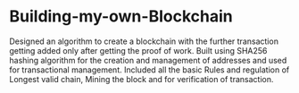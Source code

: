 # Building-my-own-Blockchain
Designed an algorithm to create a blockchain with the further transaction getting added only after getting the proof of work. Built using SHA256 hashing algorithm for the creation and management of addresses and used for transactional management. Included all the basic Rules and regulation of Longest valid chain, Mining the block and for verification of transaction.
